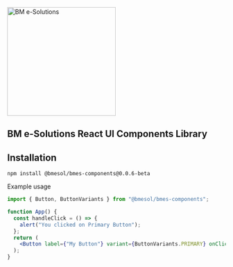 <img src="https://sp-ao.shortpixel.ai/client/to_webp,q_glossy,ret_img/https://sp-ao.shortpixel.ai/client/to_webp,q_glossy,ret_img/https://www.bmesolutions.in/wp-content/uploads/2021/06/Bmesol.png" width="250" alt="BM e-Solutions">

## BM e-Solutions React UI Components Library

## Installation

```
npm install @bmesol/bmes-components@0.0.6-beta
```

Example usage

```jsx
import { Button, ButtonVariants } from "@bmesol/bmes-components";

function App() {
  const handleClick = () => {
    alert("You clicked on Primary Button");
  };
  return (
    <Button label={"My Button"} variant={ButtonVariants.PRIMARY} onClick={handleClick} />
  );
}
```